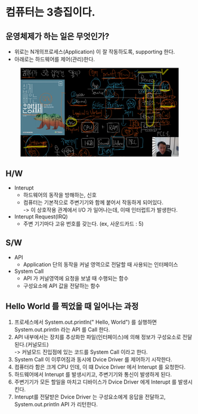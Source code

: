 # 컴퓨터는 3층집이다.

## 운영체제가 하는 일은 무엇인가?

* 위로는 N개의프로세스(Application) 이 잘 작동하도록, supporting 한다.&#x20;
* 아래로는 하드웨어를 제어(관리)한다.

<figure><img src="../.gitbook/assets/image.png" alt=""><figcaption></figcaption></figure>

## H/W

* Interupt
  * 하드웨어의 동작을 방해하는, 신호
  * 컴퓨터는 기본적으로 주변기기와 함께 붙어서 작동하게 되어있다. \
    \-> 이 상호작용 관계에서 I/O 가 일어나는데, 이때 인터럽트가 발생한다.&#x20;
* Interupt Request(IRQ)
  * 주변 기기마다 고유 번호를 갖는다. (ex, 사운드카드 : 5)

## S/W

* API&#x20;
  * Application 단의 동작을 커널 영역으로 전달할 때 사용되는 인터페이스
* System Call
  * API 가 커널영역에 요청을 보낼 때 수행되는 함수
  * 구성요소에 API 값을 전달하는 함수&#x20;

## Hello World 를 찍었을 때 일어나는 과정

1. 프로세스에서 System.out.println(" Hello, World") 를 실행하면 System.out.println 라는 API 를 Call 한다.
2. API 내부에서는 장치를 추상화한 파일(인터페이스)에 의해 정보가 구성요소로  전달된다.(커널모드) \
   \-> 커널모드 진입점에 있는 코드를 System Call 이라고 한다.&#x20;
3. System Call 이 이루어짐과 동시에 Dvice Driver 를 제어하기 시작한다.&#x20;
4. 컴퓨터라 함은 크게 CPU 인데, 이 떄 Dvice Driver 에서 Interupt 를 요청한다.
5. 하드웨어에서 Interupt 를 발생시키고, 주변기기와 통신이 발생하게 된다.&#x20;
6. 주변기기가 모든 할일을 마치고 디바이스가 Dvice Driver 에게 Interupt 를 발생시킨다.&#x20;
7. Interupt를 전달받은 Dvice Driver 는 구성요소에게 응답을 전달하고, System.out.println API 가 리턴한다.&#x20;
